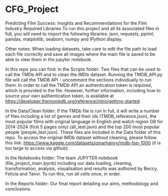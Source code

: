# CFG_Project

Predicting Film Success: Insights and Recommendations for the Film Industry
Required Libraries
To run this project and all its associated files in full, you will need to import the following libraries: json, requests, pprint, pandas, matplotlib, seaborn, numpy and IPython.display.

Other notes:
When loading datasets, take care to edit the file path to load each file correctly and save all images where the main file is saved to be able to view them in the jupyter notebook.

In this repo you can find:
In the Scripts folder: Two files that can be used to call the TMDb API and to clean the IMDb dataset.
Running the TMDB_API.py file will call the TMDB API - uncomment the sections individually to run them. In order to call the TMDb API an authentication token is required, which is provided in the file. However, further information, including how to source your own authentication token, is available at https://developer.themoviedb.org/reference/intro/getting-started.

In the Data/Clean folder: If the TMDb file is run in full, it will write a number of files including a list of genres and their ids (TMDB_reference.json), the most popular films with original language in English and watch region GB for 2014-2024 (first 5 pages only) (all_test.json) and the top 200 most popular people (people_test.json). These files are included in the Data folder of this repo.
To access the original IMDb dataset without cleaning, please follow this link: https://www.kaggle.com/datasets/omarhanyy/imdb-top-1000 (it is too large to access via github).

In the Notebooks folder: The team JUPYTER notebook (file_project_main.ipynb) including our data loading, cleaning, transformation, analysis, visualisation and results was authored by Beccy, Felicia and Tanvi. To run this, run all cells once, in order.

In the Reports folder: Our final report detailing our aims, methodology and conclusions.
